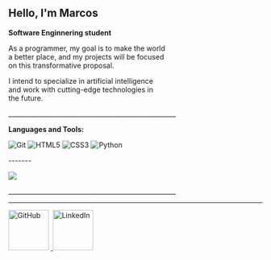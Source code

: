 ## Hello, I'm Marcos
**<p>Software Enginnering student</p>**

<p style="text-align: justify;">
  As a programmer, my goal is to make the world<br>
  a better place, and my projects will be focused<br>
  on this transformative proposal.
</p>

<p style="text-align: justify;">
  I intend to specialize in artificial intelligence <br>
  and work with cutting-edge technologies in <br>
  the future.
</p>

<p>____________________________________________________</p>

**Languages and Tools:**
<div>
<img src="https://img.shields.io/badge/Git-F1502F?style=for-the-badge&logo=git&logoColor=white" alt="Git" />
<img src="https://img.shields.io/badge/-HTML5-%23E44D27?style=flat-square&logo=html5&logoColor=ffffff" alt="HTML5"/>
<img src="https://img.shields.io/badge/-CSS3-%231572B6?style=flat-square&logo=css3" alt="CSS3"/>
<img src="https://img.shields.io/badge/Python-3776AB?style=for-the-badge&logo=python&logoColor=white" alt="Python"/>
<p>-------</p>
<img src="https://img.shields.io/badge/Flask-000000?style=for-the-badge&logo=flask&logoColor=white"/>
</div>
<p>____________________________________________________</p>

<hr>

<img src="https://img.shields.io/badge/-GitHub-181717?style=flat-square&logo=github" alt="GitHub" style="width: 80px; height: auto;"/>‎ ‎ ‎ ‎ ‎ ‎ ‎ ‎ ‎ ‎ ‎ ‎ ‎ ‎ ‎ ‎ ‎ ‎ ‎ ‎ ‎ ‎ ‎ ‎ ‎ ‎ ‎ ‎ ‎ ‎ ‎ ‎ ‎ ‎ ‎ ‎ ‎ ‎ ‎ ‎ ‎ ‎ ‎ ‎ ‎ ‎ ‎ ‎ ‎ ‎ ‎ ‎ ‎ ‎ ‎ ‎ ‎ ‎ ‎ ‎ ‎ ‎ ‎ ‎ ‎ ‎ ‎ ‎ ‎ ‎ ‎ ‎ ‎ ‎ ‎ ‎ ‎ ‎ ‎ ‎ ‎ ‎ ‎ ‎ ‎ ‎ ‎ ‎ ‎ ‎ ‎ ‎ ‎ ‎ ‎ ‎ ‎ ‎ ‎ ‎ ‎ ‎ ‎ ‎ ‎ ‎ ‎ ‎ ‎ ‎ ‎ ‎ ‎‎ ‎ ‎ ‎ ‎ ‎ ‎ ‎ ‎ ‎ ‎ ‎ ‎ ‎ ‎ ‎ ‎ ‎ ‎ ‎ ‎ ‎ ‎ ‎ ‎ ‎ ‎ ‎ ‎ ‎ ‎ ‎ ‎ ‎ ‎ ‎ ‎ ‎ ‎ ‎ ‎ ‎ ‎ ‎ ‎ ‎ ‎ ‎ ‎ ‎ ‎ ‎ ‎ ‎ ‎ ‎ ‎ ‎ ‎ ‎ ‎ ‎ ‎ ‎ ‎ ‎ ‎ ‎ ‎ ‎ ‎ ‎ ‎ ‎ ‎ ‎ ‎ ‎ ‎ ‎ ‎ ‎  <a href="https://www.linkedin.com/in/marcos-gab/">
  <img src="https://img.shields.io/badge/linked-in-369?style=flat-square&logo=linkedin&logoColor=white&color=blue" alt="LinkedIn" style="width: 80px; height: auto;"/>
</a>











